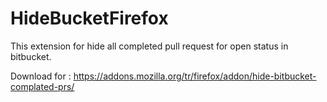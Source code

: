 # HideBucketFirefox
This extension for hide all completed pull request for open status in bitbucket.


Download for : https://addons.mozilla.org/tr/firefox/addon/hide-bitbucket-complated-prs/
